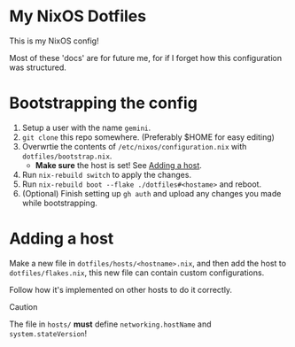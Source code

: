 # My NixOS Dotfiles
This is my NixOS config!

Most of these 'docs' are for future me, for if I forget how this configuration was structured.

# Bootstrapping the config
1. Setup a user with the name `gemini`.
3. `git clone` this repo somewhere. (Preferably $HOME for easy editing)
4. Overwrtie the contents of `/etc/nixos/configuration.nix` with `dotfiles/bootstrap.nix`.
   - **Make sure** the host is set! See [Adding a host](#adding-a-host).
5. Run `nix-rebuild switch` to apply the changes.
6. Run `nix-rebuild boot --flake ./dotfiles#<hostame>` and reboot.
7. (Optional) Finish setting up `gh auth` and upload any changes you made while bootstrapping.

# Adding a host
Make a new file in `dotfiles/hosts/<hostname>.nix`, and then add the host to `dotfiles/flakes.nix`, this new file can contain custom configurations.

Follow how it's implemented on other hosts to do it correctly.

> [!CAUTION]
> The file in `hosts/` **must** define `networking.hostName` and `system.stateVersion`!
